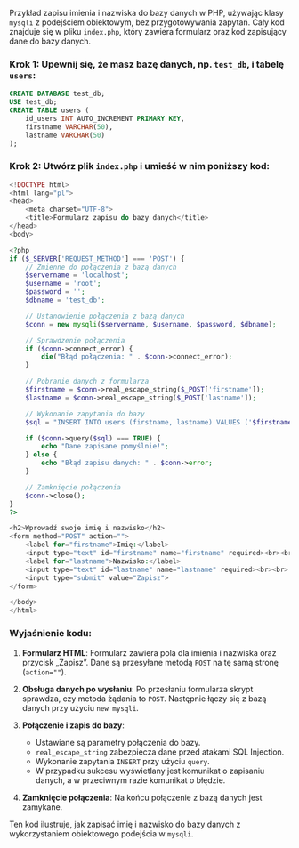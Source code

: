 Przykład zapisu imienia i nazwiska do bazy danych w PHP, używając klasy `mysqli` z podejściem obiektowym, bez przygotowywania zapytań. Cały kod znajduje się w pliku `index.php`, który zawiera formularz oraz kod zapisujący dane do bazy danych.

### Krok 1: Upewnij się, że masz bazę danych, np. `test_db`, i tabelę `users`:

```sql
CREATE DATABASE test_db;
USE test_db;
CREATE TABLE users (
    id_users INT AUTO_INCREMENT PRIMARY KEY,
    firstname VARCHAR(50),
    lastname VARCHAR(50)
);
```

### Krok 2: Utwórz plik `index.php` i umieść w nim poniższy kod:

```php
<!DOCTYPE html>
<html lang="pl">
<head>
    <meta charset="UTF-8">
    <title>Formularz zapisu do bazy danych</title>
</head>
<body>

<?php
if ($_SERVER['REQUEST_METHOD'] === 'POST') {
    // Zmienne do połączenia z bazą danych
    $servername = 'localhost';
    $username = 'root';
    $password = '';
    $dbname = 'test_db';

    // Ustanowienie połączenia z bazą danych
    $conn = new mysqli($servername, $username, $password, $dbname);

    // Sprawdzenie połączenia
    if ($conn->connect_error) {
        die("Błąd połączenia: " . $conn->connect_error);
    }

    // Pobranie danych z formularza
    $firstname = $conn->real_escape_string($_POST['firstname']);
    $lastname = $conn->real_escape_string($_POST['lastname']);

    // Wykonanie zapytania do bazy
    $sql = "INSERT INTO users (firstname, lastname) VALUES ('$firstname', '$lastname')";

    if ($conn->query($sql) === TRUE) {
        echo "Dane zapisane pomyślnie!";
    } else {
        echo "Błąd zapisu danych: " . $conn->error;
    }

    // Zamknięcie połączenia
    $conn->close();
}
?>

<h2>Wprowadź swoje imię i nazwisko</h2>
<form method="POST" action="">
    <label for="firstname">Imię:</label>
    <input type="text" id="firstname" name="firstname" required><br><br>
    <label for="lastname">Nazwisko:</label>
    <input type="text" id="lastname" name="lastname" required><br><br>
    <input type="submit" value="Zapisz">
</form>

</body>
</html>
```

### Wyjaśnienie kodu:

1. **Formularz HTML**:
   Formularz zawiera pola dla imienia i nazwiska oraz przycisk „Zapisz”. Dane są przesyłane metodą `POST` na tę samą stronę (`action=""`).

2. **Obsługa danych po wysłaniu**:
   Po przesłaniu formularza skrypt sprawdza, czy metoda żądania to `POST`. Następnie łączy się z bazą danych przy użyciu `new mysqli`.

3. **Połączenie i zapis do bazy**:
   - Ustawiane są parametry połączenia do bazy.
   - `real_escape_string` zabezpiecza dane przed atakami SQL Injection.
   - Wykonanie zapytania `INSERT` przy użyciu `query`.
   - W przypadku sukcesu wyświetlany jest komunikat o zapisaniu danych, a w przeciwnym razie komunikat o błędzie.

4. **Zamknięcie połączenia**:
   Na końcu połączenie z bazą danych jest zamykane.

Ten kod ilustruje, jak zapisać imię i nazwisko do bazy danych z wykorzystaniem obiektowego podejścia w `mysqli`.

